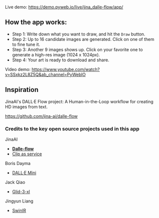 Live demo: https://demo.pyweb.io/live/jina_dalle-flow/app/

## How the app works:

* Step 1: Write down what you want to draw, and hit the `Draw` button.
* Step 2: Up to 16 candidate images are generated. Click on one of them to fine tune it.
* Step 3: Another 9 images shows up. Click on your favorite one to generate a high-res image (1024 x 1024px).
* Step 4: Your art is ready to download and share. 

Video demo: https://www.youtube.com/watch?v=SSxkz2L8Z5Q&ab_channel=PyWebIO


## Inspiration
JinaAI's DALL·E Flow project: A Human-in-the-Loop workflow for creating HD images from text.

https://github.com/jina-ai/dalle-flow

### Credits to the key open source projects used in this app

JinaAI
* [**Dalle-flow**](https://github.com/jina-ai/dalle-flow)
* [Clip as service](https://github.com/jina-ai/clip-as-service)

Boris Dayma
* [DALL·E Mini](https://github.com/borisdayma/dalle-mini)

Jack Qiao
* [Glid-3-xl](https://github.com/Jack000/glid-3-xl)

Jingyun Liang
* [SwinIR](https://github.com/JingyunLiang/SwinIR)

